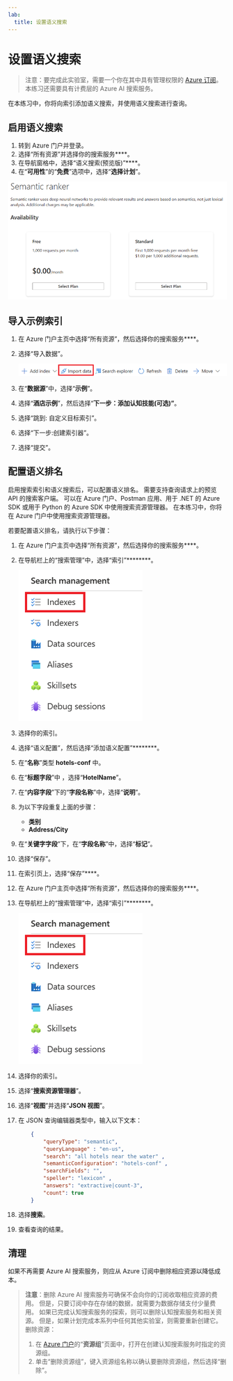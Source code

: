 ```yaml
---
lab:
  title: 设置语义搜索
---
```


# 设置语义搜索

> 注意：要完成此实验室，需要一个你在其中具有管理权限的 [Azure 订阅](https://azure.microsoft.com/free?azure-portal=true)。 本练习还需要具有计费层的 Azure AI 搜索服务。

在本练习中，你将向索引添加语义搜索，并使用语义搜索进行查询。

## 启用语义搜索

1. 转到 Azure 门户并登录。
1. 选择“所有资源”并选择你的搜索服务****。
1. 在导航窗格中，选择“语义搜索(预览版)”****。
1. 在“**可用性**”的“**免费**”选项中，选择“**选择计划**”。

![语义搜索对话框的屏幕截图。](../media/semantic-search/semanticsearch.png)

## 导入示例索引

1. 在 Azure 门户主页中选择“所有资源”，然后选择你的搜索服务****。
1. 选择“导入数据”。

    ![“导入数据”按钮的屏幕截图。](../media/semantic-search/importdata.png)

1. 在“**数据源**”中，选择“**示例**”。
1. 选择“**酒店示例**”，然后选择“**下一步：添加认知技能(可选)”**。
1. 选择“跳到: 自定义目标索引”。
1. 选择“下一步:创建索引器”。
1. 选择“提交”。

## 配置语义排名

启用搜索索引和语义搜索后，可以配置语义排名。 需要支持查询请求上的预览 API 的搜索客户端。 可以在 Azure 门户、Postman 应用、用于 .NET 的 Azure SDK 或用于 Python 的 Azure SDK 中使用搜索资源管理器。 在本练习中，你将在 Azure 门户中使用搜索资源管理器。

若要配置语义排名，请执行以下步骤：

1. 在 Azure 门户主页中选择“所有资源”，然后选择你的搜索服务****。
1. 在导航栏上的“搜索管理”中，选择“索引”********。

    ![“索引”按钮的屏幕截图。](../media/semantic-search/indexes.png)

1. 选择你的索引。
1. 选择“语义配置”，然后选择“添加语义配置”********。
1. 在“**名称**”类型 **hotels-conf** 中。
1. 在“**标题字段**”中 ，选择“**HotelName**”。
1. 在“**内容字段**”下的“**字段名称**”中，选择“**说明**”。
1. 为以下字段重复上面的步骤：
    - **类别**
    - **Address/City**
1. 在“**关键字字段**”下，在“**字段名称**”中，选择“**标记**”。
1. 选择“保存”。
1. 在索引页上，选择“保存”****。
1. 在 Azure 门户主页中选择“所有资源”，然后选择你的搜索服务****。
1. 在导航栏上的“搜索管理”中，选择“索引”********。

    ![“索引”按钮的屏幕截图。](../media/semantic-search/indexes.png)

1. 选择你的索引。
1. 选择“**搜索资源管理器**”。
1. 选择“**视图**”并选择“**JSON 视图**”。
1. 在 JSON 查询编辑器类型中，输入以下文本：

    ```json
        {
            "queryType": "semantic",
            "queryLanguage" : "en-us",
            "search": "all hotels near the water" , 
            "semanticConfiguration": "hotels-conf" , 
            "searchFields": "",
            "speller": "lexicon" , 
            "answers": "extractive|count-3",
            "count": true
        }
    ```

1. 选择**搜索**。
1. 查看查询的结果。

## 清理

如果不再需要 Azure AI 搜索服务，则应从 Azure 订阅中删除相应资源以降低成本。

>**注意**：删除 Azure AI 搜索服务可确保不会向你的订阅收取相应资源的费用。 但是，只要订阅中存在存储的数据，就需要为数据存储支付少量费用。 如果已完成认知搜索服务的探索，则可以删除认知搜索服务和相关资源。 但是，如果计划完成本系列中任何其他实验室，则需要重新创建它。
> 删除资源：
> 1. 在 [Azure 门户](https://portal.azure.com?azure-portal=true)的“**资源组**”页面中，打开在创建认知搜索服务时指定的资源组。
> 1. 单击“删除资源组”，键入资源组名称以确认要删除资源组，然后选择“删除”。
